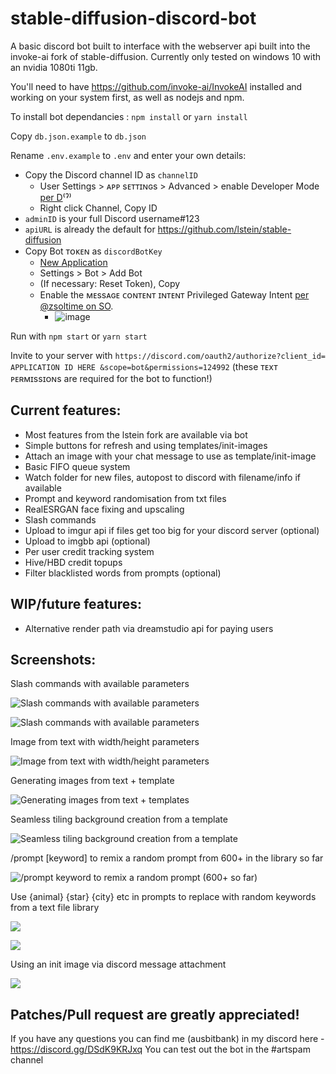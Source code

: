 # stable-diffusion-discord-bot

A basic discord bot built to interface with the webserver api built into the invoke-ai fork of stable-diffusion.
Currently only tested on windows 10 with an nvidia 1080ti 11gb.

You'll need to have https://github.com/invoke-ai/InvokeAI installed and working on your system first, as well as nodejs and npm.

To install bot dependancies : `npm install` or `yarn install`

Copy `db.json.example` to `db.json`

Rename `.env.example` to `.env` and enter your own details:
- Copy the Discord channel ID as `channelID`
  - User Settings > ᴀᴘᴘ sᴇᴛᴛɪɴɢs > Advanced > enable Developer Mode [per D](https://support.discord.com/hc/en-us/articles/206346498-Where-can-I-find-my-User-Server-Message-ID-)⁽ˀ⁾
  - Right click Channel, Copy ID
- `adminID` is your full Discord username#123 
- `apiURL` is already the default for https://github.com/lstein/stable-diffusion
- Copy Bot ᴛᴏᴋᴇɴ as `discordBotKey`
  - [New Application](https://discord.com/developers/applications)
  - Settings > Bot > Add Bot
  - (If necessary: Reset Token), Copy
  - Enable the ᴍᴇssᴀɢᴇ ᴄᴏɴᴛᴇɴᴛ ɪɴᴛᴇɴᴛ Privileged Gateway Intent [per @zsoltime on SO](https://stackoverflow.com/a/73037243).
    - ![image](https://user-images.githubusercontent.com/115931/189581611-673c32d7-19ce-4710-8911-1e71481fe257.png)

Run with `npm start` or `yarn start`

Invite to your server with `https://discord.com/oauth2/authorize?client_id= APPLICATION ID HERE &scope=bot&permissions=124992` (these ᴛᴇxᴛ ᴘᴇʀᴍɪssɪᴏɴs are required for the bot to function!)

## Current features:
- Most features from the lstein fork are available via bot
- Simple buttons for refresh and using templates/init-images
- Attach an image with your chat message to use as template/init-image
- Basic FIFO queue system
- Watch folder for new files, autopost to discord with filename/info if available
- Prompt and keyword randomisation from txt files
- RealESRGAN face fixing and upscaling
- Slash commands
- Upload to imgur api if files get too big for your discord server (optional)
- Upload to imgbb api (optional)
- Per user credit tracking system
- Hive/HBD credit topups
- Filter blacklisted words from prompts (optional)


## WIP/future features:
- Alternative render path via dreamstudio api for paying users

## Screenshots:

Slash commands with available parameters

![Slash commands with available parameters](https://media.discordapp.net/attachments/968822563662860338/1020031881242222683/unknown.png)

![Slash commands with available parameters](https://media.discordapp.net/attachments/968822563662860338/1020032558467133540/unknown.png)

Image from text with width/height parameters

![Image from text with width/height parameters](https://media.discordapp.net/attachments/968822563662860338/1018016731475751102/unknown.png)

Generating images from text + template

![Generating images from text + templates](https://media.discordapp.net/attachments/968822563662860338/1018015274802364476/unknown.png)

Seamless tiling background creation from a template

![Seamless tiling background creation from a template](https://media.discordapp.net/attachments/968822563662860338/1018017771243720704/unknown.png)

/prompt [keyword] to remix a random prompt from 600+ in the library so far

![/prompt keyword to remix a random prompt (600+ so far)](https://media.discordapp.net/attachments/968822563662860338/1020036559036231761/unknown.png)

Use {animal} {star} {city} etc in prompts to replace with random keywords from a text file library

![](https://media.discordapp.net/attachments/968822563662860338/1020041729342189688/unknown.png)

![](https://media.discordapp.net/attachments/968822563662860338/1020042165491089428/unknown.png)

Using an init image via discord message attachment

![](https://media.discordapp.net/attachments/968822563662860338/1020047550167912579/unknown.png)



Patches/Pull request are greatly appreciated!
-----------------------

If you have any questions you can find me (ausbitbank) in my discord here - https://discord.gg/DSdK9KRJxq
You can test out the bot in the #artspam channel
